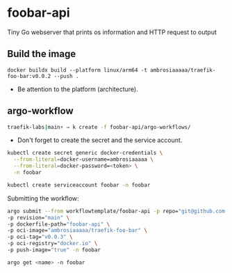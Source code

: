 # foobar-api

Tiny Go webserver that prints os information and HTTP request to output

## Build the image
`docker buildx build --platform linux/arm64 -t ambrosiaaaaa/traefik-foo-bar:v0.0.2 --push .`

* Be attention to the platform (architecture).

## argo-workflow

```bash
traefik-labs|main⚡ ⇒ k create -f foobar-api/argo-workflows/
```

* Don't forget to create the secret and the service account.

```bash
kubectl create secret generic docker-credentials \
  --from-literal=docker-username=ambrosiaaaaa \
  --from-literal=docker-password=<token> \
  -n foobar

kubectl create serviceaccount foobar -n foobar
```

Submitting the workflow:

```bash
argo submit --from workflowtemplate/foobar-api -p repo="git@github.com:tbernacchi/traefik-labs.git" \
-p revision="main" \
-p dockerfile-path="foobar-api" \
-p oci-image="ambrosiaaaaa/traefik-foo-bar" \
-p oci-tag="v0.0.3" \
-p oci-registry="docker.io" \
-p push-image="true" -n foobar
```

```bash
argo get <name> -n foobar
```
